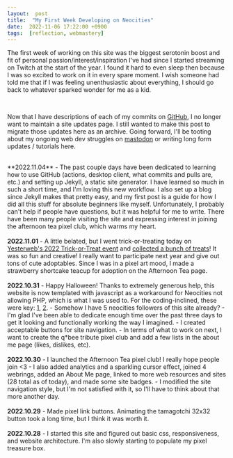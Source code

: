 ```yaml
---
layout:  post
title:  "My First Week Developing on Neocities"
date:  2022-11-06 17:22:00 +0900
tags:  [reflection, webmastery]
---
```

<p>The first week of working on this site was the biggest serotonin boost and fit of personal passion/interest/inspiration I've had since I started streaming on Twitch at the start of the year. I found it hard to even sleep then because I was so excited to work on it in every spare moment. I wish someone had told me that if I was feeling unenthusiastic about everything, I should go back to whatever sparked wonder for me as a kid.</p>
<br>
<p>Now that I have descriptions of each of my commits on <a href="https://github.com/toritried/lostletters">GitHub</a>, I no longer want to maintain a site updates page. I still wanted to make this post to migrate those updates here as an archive. Going forward, I'll be tooting about my ongoing web dev struggles on <a href="https://social.yesterweb.org/web/@lostletters">mastodon</a> or writing long form updates / tutorials here.</p>
<br>
**2022.11.04**
- The past couple days have been dedicated to learning how to use GitHub (actions, desktop client, what commits and pulls are, etc.) and setting up Jekyll, a static site generator. I have learned so much in such a short time, and I'm loving this new workflow. I also set up a blog since Jekyll makes that pretty easy, and my first post is a guide for how I did all this stuff for absolute beginners like myself. Unfortunately, I probably can't help if people have questions, but it was helpful for me to write. There have been many people visiting the site and expressing interest in joining the afternoon tea pixel club, which warms my heart.
<br>
<br>
<b>2022.11.01</b>
- A little belated, but I went trick-or-treating today on <a target="_blank" href="https://yesterweb.org/trickortreat2022/">Yesterweb's 2022 Trick-or-Treat event</a> and <a href="/halloween2022.html">collected a bunch of treats</a>! It was so fun and creative! I really want to participate next year and give out tons of cute adoptables. Since I was in a pixel art mood, I made a strawberry shortcake teacup for adoption on the Afternoon Tea page.
<br>
<br>
<b>2022.10.31</b>
- Happy Halloween! Thanks to extremely generous help, this website is now templated with javascript as a workaround for Neocities not allowing PHP, which is what I was used to. For the coding-inclined, these were key: <a target="_blank" href="https://www.freecodecamp.org/news/reusable-html-components-how-to-reuse-a-header-and-footer-on-a-website/">1</a>, <a target="_blank" href="https://developer.mozilla.org/en-US/docs/Web/Web_Components/Using_templates_and_slots#adding_flexibility_with_slots">2</a>.
- Somehow I have 5 neocities followers of this site already? 
- I'm glad I've been able to dedicate enough time over the past three days to get it looking and functionally working the way I imagined.
- I created acceptable buttons for site navigation.
- In terms of what to work on next, I want to create the q*bee tribute pixel club and add a few lists in the about me page (likes, dislikes, etc).
<br>
<br>
<b>2022.10.30</b> 
- I launched the Afternoon Tea pixel club! I really hope people join &lt;3
- I also added analytics and a sparkling cursor effect, joined 4 webrings, added an About Me page, linked to more web resources and sites (28 total as of today), and made some site badges.
- I modified the site navigation style, but I'm not satisfied with it, so I'll have to think about that more another day.
<br>
<br>
<b>2022.10.29</b> 
- Made pixel link buttons. Animating the tamagotchi 32x32 button took a long time, but I think it was worth it.
<br>
<br>
<b>2022.10.28</b>
- I started this site and figured out basic css, responsiveness, and website architecture. I'm also slowly starting to populate my pixel treasure box.